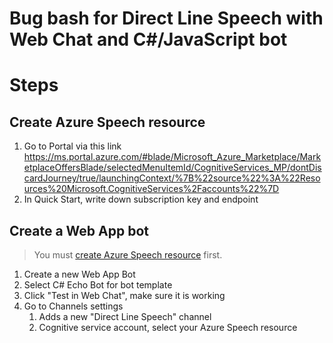 # Bug bash for Direct Line Speech with Web Chat and C#/JavaScript bot

# Steps

## Create Azure Speech resource

1. Go to Portal via this link https://ms.portal.azure.com/#blade/Microsoft_Azure_Marketplace/MarketplaceOffersBlade/selectedMenuItemId/CognitiveServices_MP/dontDiscardJourney/true/launchingContext/%7B%22source%22%3A%22Resources%20Microsoft.CognitiveServices%2Faccounts%22%7D
1. In Quick Start, write down subscription key and endpoint

## Create a Web App bot

> You must [create Azure Speech resource](#create-azure-speech-resource) first.

1. Create a new Web App Bot
1. Select C# Echo Bot for bot template
1. Click "Test in Web Chat", make sure it is working
1. Go to Channels settings
   1. Adds a new "Direct Line Speech" channel
   1. Cognitive service account, select your Azure Speech resource
